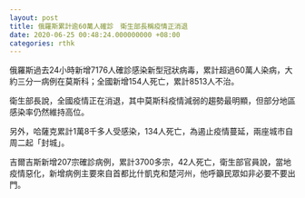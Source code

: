 ```yaml
---
layout: post
title: 俄羅斯累計逾60萬人確診　衛生部長稱疫情正消退
date: 2020-06-25 00:48:24.000000000 +08:00
categories: rthk
---
```


俄羅斯過去24小時新增7176人確診感染新型冠狀病毒，累計超過60萬人染病，大約三分一病例在莫斯科；全國新增154人死亡，累計8513人不治。

衛生部長說，全國疫情正在消退，其中莫斯科疫情減弱的趨勢最明顯，但部分地區感染率仍然維持高位。

另外，哈薩克累計1萬8千多人受感染，134人死亡，為遏止疫情蔓延，兩座城市自周二起「封城」。

吉爾吉斯新增207宗確診病例，累計3700多宗，42人死亡，衛生部官員說，當地疫情惡化，新增病例主要來自首都比什凱克和楚河州，他呼籲民眾如非必要不要出門。
　　
　
